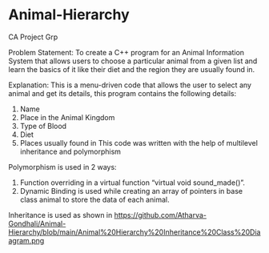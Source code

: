 # Animal-Hierarchy
CA Project Grp

Problem Statement:
To create a C++ program for an Animal Information System that allows users to choose a particular animal from a given list and learn the basics of it like their diet and the region they are usually found in.

Explanation: 
This is a menu-driven code that allows the user to select any animal and get its details, this program contains the following details:
1.	Name
2.	Place in the Animal Kingdom
3.	Type of Blood
4.	Diet
5.	Places usually found in
This code was written with the help of multilevel inheritance and polymorphism

Polymorphism is used in 2 ways:
1.	Function overriding in a virtual function “virtual void sound_made()”.
2.	Dynamic Binding is used while creating an array of pointers in base class animal to store the data of each animal.

Inheritance is used as shown in https://github.com/Atharva-Gondhali/Animal-Hierarchy/blob/main/Animal%20Hierarchy%20Inheritance%20Class%20Diaagram.png

